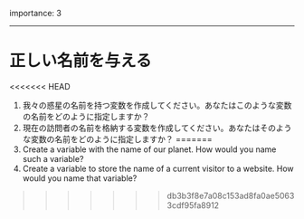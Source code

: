 importance: 3

---

# 正しい名前を与える

<<<<<<< HEAD
1. 我々の惑星の名前を持つ変数を作成してください。あなたはこのような変数の名前をどのように指定しますか？
2. 現在の訪問者の名前を格納する変数を作成してください。あなたはそのような変数の名前をどのように指定しますか？
=======
1. Create a variable with the name of our planet. How would you name such a variable?
2. Create a variable to store the name of a current visitor to a website. How would you name that variable?
>>>>>>> db3b3f8e7a08c153ad8fa0ae50633cdf95fa8912
